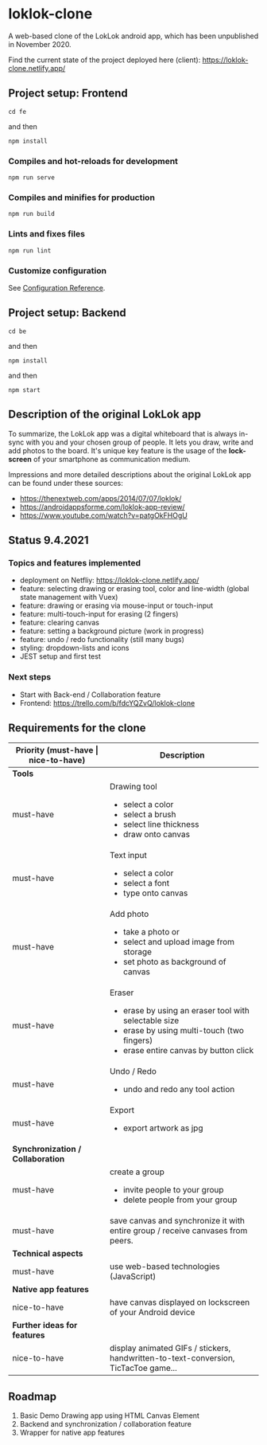 # loklok-clone

A web-based clone of the LokLok android app, which has been unpublished in November 2020.

Find the current state of the project deployed here (client): https://loklok-clone.netlify.app/

## Project setup: Frontend
```
cd fe
```
and then
```
npm install
```

### Compiles and hot-reloads for development
```
npm run serve
```

### Compiles and minifies for production
```
npm run build
```

### Lints and fixes files
```
npm run lint
```

### Customize configuration
See [Configuration Reference](https://cli.vuejs.org/config/).

## Project setup: Backend
```
cd be
```
and then
```
npm install
```
and then
```
npm start
```

## Description of the original LokLok app

To summarize, the LokLok app was a digital whiteboard that is always in-sync with you and your chosen group of people.
It lets you draw, write and add photos to the board. It's unique key feature is the usage of the **lock-screen** of your smartphone as communication medium.

Impressions and more detailed descriptions about the original LokLok app can be found under these sources:
* https://thenextweb.com/apps/2014/07/07/loklok/
* https://androidappsforme.com/loklok-app-review/
* https://www.youtube.com/watch?v=patgOkFHOgU

## Status 9.4.2021
### Topics and features implemented
* deployment on Netfliy: https://loklok-clone.netlify.app/
* feature: selecting drawing or erasing tool, color and line-width (global state management with Vuex)
* feature: drawing or erasing via mouse-input or touch-input
* feature: multi-touch-input for erasing (2 fingers)
* feature: clearing canvas
* feature: setting a background picture (work in progress)
* feature: undo / redo functionality (still many bugs)
* styling: dropdown-lists and icons
* JEST setup and first test

### Next steps
* Start with Back-end / Collaboration feature
* Frontend: https://trello.com/b/fdcYQZvQ/loklok-clone

## Requirements for the clone

| Priority (must-have \| nice-to-have) | Description                                                                                                                                  |
|--------------------------------------|----------------------------------------------------------------------------------------------------------------------------------------------|
| **Tools**                                |                                                                                                                                          |
| must-have                            | Drawing tool <ul><li>select a color</li> <li>select a brush</li> <li>select line thickness</li> <li>draw onto canvas</li></ul>                                                    |
| must-have                            | Text input <ul><li>select a color</li> <li>select a font</li> <li>type onto canvas</li></ul>                                                                            |
| must-have                            | Add photo <ul><li>take a photo or</li> <li>select and upload image from storage</li> <li>set photo as background of canvas</li>        </ul>                             |
| must-have                            | Eraser <ul><li>erase by using an eraser tool with selectable size</li> <li>erase by using multi-touch (two fingers)</li> <li>erase entire canvas by button click</li> </ul> |
| must-have                            | Undo / Redo <ul><li>undo and redo any tool action</li> </ul>                                                                                                  |
| must-have                            | Export <ul><li>export artwork as jpg</li> </ul>                                                                                                               |
| **Synchronization / Collaboration**      |                                                                                                                                         |
| must-have                            | create a group <ul><li>invite people to your group</li> <li>delete people from your group</li> </ul>                                                                 |
| must-have                            | save canvas and synchronize it with entire group / receive canvases from peers.                                                              |
| **Technical aspects**                    |                                                                                                                                          |
| must-have                            | use web-based technologies (JavaScript)                                                                                                      |
| **Native app features**                  |                                                                                                                                          |
| nice-to-have                         | have canvas displayed on lockscreen of your Android device                                                                                   |
| **Further ideas for features**           |                                                                                                                                          |
| nice-to-have                         | display animated GIFs / stickers, handwritten-to-text-conversion, TicTacToe game...                                                             |

## Roadmap
1. Basic Demo Drawing app using HTML Canvas Element
2. Backend and synchronization / collaboration feature
3. Wrapper for native app features
